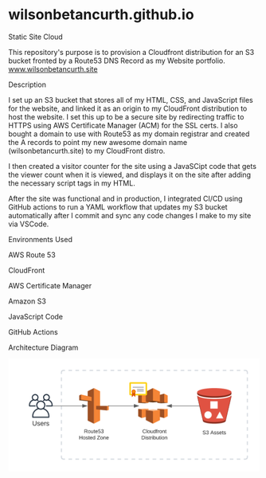# wilsonbetancurth.github.io
<p>Static Site Cloud</>
<p>This repository's purpose is to provision a Cloudfront distribution for an S3 bucket fronted by a Route53 DNS Record as my Website portfolio.<a href="https://www.wilsonbetancurth.site/"> www.wilsonbetancurth.site </a></p>
<p><a href="https://www.linkedin.com/in/wilsonbetancurth" class="icon brands fa-linkedin"><span class="label"></span></a> </p>

<p> Description</p>
<p>I set up an S3 bucket that stores all of my HTML, CSS, and JavaScript files for the website, and linked it as an origin to my CloudFront distribution to host the website. I set this up to be a secure site by redirecting traffic to HTTPS using AWS Certificate Manager (ACM) for the SSL certs. I also bought a domain to use with Route53 as my domain registrar and created the A records to point my new awesome domain name (wilsonbetancurth.site) to my CloudFront distro.

<p>I then created a visitor counter for the site using a JavaSCipt code that gets the viewer count when it is viewed, and displays it on the site after adding the necessary script tags in my HTML.</p>

<p>After the site was functional and in production, I integrated CI/CD using GitHub actions to run a YAML workflow that updates my S3 bucket automatically after I commit and sync any code changes I make to my site via VSCode.</p>
<p>Environments Used</p>
<p>AWS Route 53</p>
<p> CloudFront</p>
<p>AWS Certificate Manager</p>
<p>Amazon S3</p>
<p>JavaScript Code</p>
<p>GitHub Actions</p>
<p>Architecture Diagram</p>
<span class="image main"><img src="https://github.com/beluwi23/mywebsite/blob/main/images/diagram.png" alt="" /></span>
